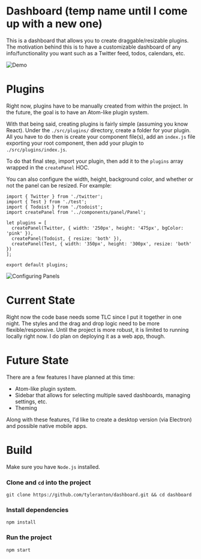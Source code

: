 # Dashboard (temp name until I come up with a new one)
This is a dashboard that allows you to create draggable/resizable plugins. The motivation behind this is to have a customizable dashboard of any info/functionality you want such as a Twitter feed, todos, calendars, etc.

![Demo](https://media.giphy.com/media/xUPGGFrMkW0uNJB5kc/giphy.gif)

# Plugins
Right now, plugins have to be manually created from within the project. In the future, the goal is to have an Atom-like plugin system.

With that being said, creating plugins is fairly simple (assuming you know React). Under the `./src/plugins/` directory, create a folder for your plugin. All you have to do then is create your component file(s), add an `index.js` file exporting your root component, then add your plugin to `./src/plugins/index.js`.

To do that final step, import your plugin, then add it to the `plugins` array wrapped in the `createPanel` HOC.

You can also configure the width, height, background color, and whether or not the panel can be resized. For example:
```
import { Twitter } from './twitter';
import { Test } from './test';
import { Todoist } from './todoist';
import createPanel from '../components/panel/Panel';

let plugins = [
  createPanel(Twitter, { width: '250px', height: '475px', bgColor: 'pink' }),
  createPanel(Todoist, { resize: 'both' }),
  createPanel(Test, { width: '350px', height: '300px', resize: 'both' })
];

export default plugins;
```
![Configuring Panels](http://i.imgur.com/5SUO35t.png)

# Current State
Right now the code base needs some TLC since I put it together in one night. The styles and the drag and drop logic  need to be more flexible/responsive. Until the project is more robust, it is limited to running locally right now. I do plan on deploying it as a web app, though.

# Future State
There are a few features I have planned at this time:

- Atom-like plugin system.
- Sidebar that allows for selecting multiple saved dashboards, managing settings, etc.
- Theming

Along with these features, I'd like to create a desktop version (via Electron) and possible native mobile apps.

# Build
Make sure you have `Node.js` installed.

### Clone and `cd` into the project
`git clone https://github.com/tyleranton/dashboard.git && cd dashboard`

### Install dependencies
`npm install`

### Run the project
`npm start`
